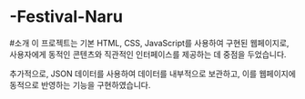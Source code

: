 # -Festival-Naru
#소개
이 프로젝트는 기본 HTML, CSS, JavaScript를 사용하여 구현된 웹페이지로,
사용자에게 동적인 콘텐츠와 직관적인 인터페이스를 제공하는 데 중점을 두었습니다.

추가적으로, JSON 데이터를 사용하여 데이터를 내부적으로 보관하고, 이를 웹페이지에 동적으로 반영하는 기능을 구현하였습니다.
